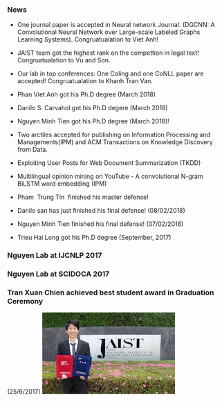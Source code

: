 <markdown>
  
### News
- One journal paper is accepted in Neural network Journal. (DGCNN: A Convolutional Neural Network over Large-scale Labeled Graphs Learning Systems). Congruatualation to Viet Anh!
- JAIST team got the highest rank on the compettion in legal text!  Congruatualation to Vu and Son.
- Our lab in top conferences:  One Coling and one CoNLL paper are accepted!  Congruatualation to Khanh Tran Van. 
- Phan Viet Anh got his Ph.D degree (March 2018)
- Danilo S. Carvahol got his Ph.D degere (March 2018)
- Nguyen Minh Tien got his Ph.D degree (March 2018)! 

- Two arctiles accepted for publishing on Information Processing and Managements(IPM) and  ACM Transactions on Knowledge Discovery from Data.

- Exploiting User Posts for Web Document Summarization (TKDD)  

- Multilingual opinion mining on YouTube - A convolutional N-gram BiLSTM word embedding (IPM)

- Pham  Trung Tin  finished his master defense!

- Danilo san has just finished his final defense! (08/02/2018)

- Nguyen Minh Tien finished his final defense! (07/02/2018)

- Trieu Hai Long got his Ph.D degree (September, 2017)

### Nguyen Lab at IJCNLP 2017

### Nguyen Lab at SCIDOCA 2017


### Tran Xuan Chien achieved best student award in Graduation Ceremony
(25/6/2017)
![Image](img/2017-tran-xuan-chien-best-student-award.jpg)

</markdown>
